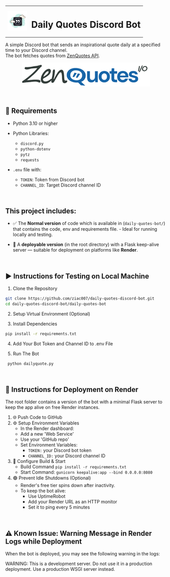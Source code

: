 <table>
  <tr>
    <td><img src="images/logo.png" alt="Logo" width="60"/></td>
    <td><h1>Daily Quotes Discord Bot</h1></td>
  </tr>
</table>


A simple Discord bot that sends an inspirational quote daily at a specified time to your Discord channel.  
The bot fetches quotes from [ZenQuotes API](https://zenquotes.io/).
<p align="center">
  <img src="images/zenquoteslogo.png" alt="logo" width="400"/>
</p>

<br>

## 🔧 Requirements

- Python 3.10 or higher
- Python Libraries:
    - `discord.py`
    - `python-dotenv`
    - `pytz`
    - `requests`

- `.env` file with:
  - `TOKEN`: Token from Discord bot
  - `CHANNEL_ID`: Target Discord channel ID

<br>

## This project includes:
- ✅ The **Normal version** of code which is available in (`daily-quotes-bot/`) that contains the code, env and requirements file. - Ideal for running locally and testing.

  
- 🚀 A **deployable version** (in the root directory) with a Flask keep-alive server — suitable for deployment on platforms like **Render**.

<br>

## ▶️ Instructions for Testing on Local Machine
1. Clone the Repository
```bash
git clone https://github.com/ziac007/daily-quotes-discord-bot.git
cd daily-quotes-discord-bot/daily-quotes-bot
```

2. Setup Virtual Environment (Optional)

3. Install Dependencies 
```bash
pip install -r requirements.txt
```

4. Add Your Bot Token and Channel ID to .env File

5. Run The Bot
```bash
 python dailyquote.py
```

<br>


## 🚀 Instructions for Deployment on Render
The root folder contains a version of the bot with a minimal Flask server to keep the app alive on free Render instances.
1. 🌐 Push Code to GitHub
2. ⚙️ Setup Environment Variables
    - In the Render dashboard:
    - Add a new 'Web Service'
    - Use your 'GitHub repo'
    - Set Environment Variables:
      - `TOKEN:` your Discord bot token
      - `CHANNEL_ID:` your Discord channel ID
3. 🔧 Configure Build & Start
    - Build Command
        `pip install -r requirements.txt`
    - Start Command:
       `gunicorn keepalive:app --bind 0.0.0.0:8080`
4. 🟢 Prevent Idle Shutdowns (Optional)
    - Render's free tier spins down after inactivity.
    - To keep the bot alive: 
      - Use UptimeRobot
      - Add your Render URL as an HTTP monitor
      - Set it to ping every 5 minutes


<br>

## ⚠️ Known Issue: Warning Message in Render Logs while Deployment
When the bot is deployed, you may see the following warning in the logs:


WARNING: This is a development server. Do not use it in a production deployment. Use a production WSGI server instead.

